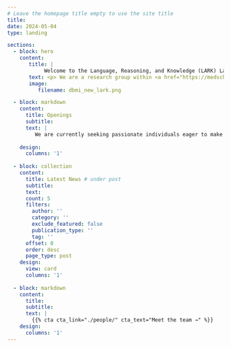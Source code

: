 ```yaml
---
# Leave the homepage title empty to use the site title
title:
date: 2024-05-04
type: landing

sections:
  - block: hero
    content:
       title: |
            Welcome to the Language, Reasoning, and Knowledge (LARK) Lab 
       text: <p> We are a research group within <a href="https://medschool.cuanschutz.edu/dbmi">Department of Biomedical Informatics, University of Colorado, Anschutz Campus</a>, led by <a href="https://serenayj.github.io/">Dr. Yanjun Gao</a>. By developing foundational technologies and conducting cutting-edge research in natural language processing (NLP) with innovative artificial intelligence (AI), the lab is dedicated to creating powerful tools that tackle critical healthcare challenges and integrate seamlessly into healthcare systems. </p> 
       image:
          filename: dbmi_new_lark.png  

  - block: markdown
    content:
      title: Openings 
      subtitle:
      text: |
         We are currently seeking passionate individuals eager to make a significant impact on NLP and AI in health, with openings available for Postdoctoral Researchers, PhD Students, Data Scientists, and Research Interns. Send your CV to yanjun dot gao dot cuanschutz dot edu! 
    
    design:
      columns: '1'
  
  - block: collection
    content:
      title: Latest News # under post
      subtitle:
      text:
      count: 5
      filters:
        author: ''
        category: ''
        exclude_featured: false
        publication_type: ''
        tag: ''
      offset: 0
      order: desc
      page_type: post
    design:
      view: card
      columns: '1'
  
  - block: markdown
    content:
      title:
      subtitle:
      text: |
        {{% cta cta_link="./people/" cta_text="Meet the team →" %}}
    design:
      columns: '1'
---
```

